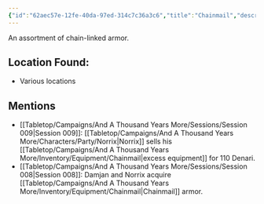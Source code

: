 ```yaml
---
{"id":"62aec57e-12fe-40da-97ed-314c7c36a3c6","title":"Chainmail","description":"Chainmail armor.","isInCurrentInventory":true,"isProscribed":false,"amountHeld":17,"causeOfConsumption":"null","publish":true,"date_created":"Saturday, April 13th 2024, 5:01:59 pm","date_modified":"Friday, April 26th 2024, 11:23:02 pm","editing_lock":false,"live_preview":true,"cssclasses":["mado-heading"],"path":"Tabletop/Campaigns/And A Thousand Years More/Inventory/Equipment/Chainmail.md","permalink":"/tabletop/campaigns/and-a-thousand-years-more/inventory/equipment/chainmail/","PassFrontmatter":true}
---
```



An assortment of chain-linked armor.

## Location Found:

- Various locations

## Mentions

- [[Tabletop/Campaigns/And A Thousand Years More/Sessions/Session 009\|Session 009]]: [[Tabletop/Campaigns/And A Thousand Years More/Characters/Party/Norrix\|Norrix]] sells his [[Tabletop/Campaigns/And A Thousand Years More/Inventory/Equipment/Chainmail\|excess equipment]] for 110 Denari.
- [[Tabletop/Campaigns/And A Thousand Years More/Sessions/Session 008\|Session 008]]: Damjan and Norrix acquire [[Tabletop/Campaigns/And A Thousand Years More/Inventory/Equipment/Chainmail\|Chainmail]] armor.

